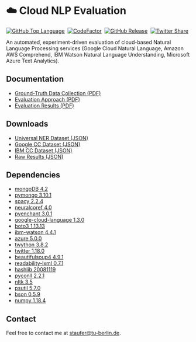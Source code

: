 # ☁️ Cloud NLP Evaluation
[![GitHub Top Language](https://img.shields.io/github/languages/top/dimitristaufer/Cloud-NLP-Evaluation)](https://www.python.org)&nbsp;
[![CodeFactor](https://www.codefactor.io/repository/github/dimitristaufer/cloud-nlp-evaluation/badge/master)](https://www.codefactor.io/repository/github/dimitristaufer/cloud-nlp-evaluation/overview/master)&nbsp;
[![GitHub Release](https://img.shields.io/github/v/release/dimitristaufer/Cloud-NLP-Evaluation)](https://github.com/dimitristaufer/Cloud-NLP-Evaluation/releases/tag/v1.0)&nbsp;
[![Twitter Share](https://img.shields.io/twitter/url?style=social&url=https%3A%2F%2Fgithub.com%2Fdimitristaufer%2FCloud-NLP-Evaluation)](https://twitter.com/intent/tweet?url=https%3A%2F%2Fgithub.com%2Fdimitristaufer%2FCloud-NLP-Evaluation%20&text=https%3A%2F%2Fgithub.com%2Fdimitristaufer%2FCloud-NLP-Evaluation%20)

An automated, experiment-driven evaluation of cloud-based Natural Language Processing services (Google Cloud Natural Language, Amazon AWS Comprehend, IBM Watson Natural Language Understanding, Microsoft Azure Text Analytics).

## Documentation

* [Ground-Truth Data Collection (PDF)](https://github.com/dimitristaufer/Cloud-NLP-Evaluation/releases/download/v1.0/Ground_Truth_Data_Collection.pdf)
* [Evaluation Approach (PDF)](https://github.com/dimitristaufer/Cloud-NLP-Evaluation/releases/download/v1.0/Evaluation_Approach.pdf)
* [Evaluation Results (PDF)](https://github.com/dimitristaufer/Cloud-NLP-Evaluation/releases/download/v1.0/Evaluation_Results.pdf)

## Downloads

* [Universal NER Dataset (JSON)](https://github.com/dimitristaufer/Cloud-NLP-Evaluation/releases/download/v1.0/NER.json.gz)
* [Google CC Dataset (JSON)](https://github.com/dimitristaufer/Cloud-NLP-Evaluation/releases/download/v1.0/CC_Google.json.gz)
* [IBM CC Dataset (JSON)](https://github.com/dimitristaufer/Cloud-NLP-Evaluation/releases/download/v1.0/CC_IBM.json.gz)
* [Raw Results (JSON)](https://github.com/dimitristaufer/Cloud-NLP-Evaluation/releases/download/v1.0/Raw_Evaluation_Results.zip)

## Dependencies

* [mongoDB 4.2](https://www.mongodb.com)
* [pymongo 3.10.1](https://pypi.org/project/pymongo/)
* [spacy 2.2.4](https://pypi.org/project/spacy/)
* [neuralcoref 4.0](https://pypi.org/project/neuralcoref/)
* [pyenchant 3.0.1](https://pypi.org/project/pyenchant/)
* [google-cloud-language 1.3.0](https://pypi.org/project/google-cloud-language/)
* [boto3 1.13.13](https://pypi.org/project/boto3/)
* [ibm-watson 4.4.1](https://pypi.org/project/ibm-watson/)
* [azure 5.0.0](https://pypi.org/project/azure/)
* [twython 3.8.2](https://pypi.org/project/twython/)
* [twitter 1.18.0](https://pypi.org/project/twitter/)
* [beautifulsoup4 4.9.1](https://pypi.org/project/beautifulsoup4/)
* [readability-lxml 0.7.1](https://pypi.org/project/readability-lxml/)
* [hashlib 20081119](https://pypi.org/project/hashlib/)
* [pyconll 2.2.1](https://pypi.org/project/pyconll/)
* [nltk 3.5](https://pypi.org/project/nltk/)
* [psutil 5.7.0](https://pypi.org/project/psutil/)
* [bson 0.5.9](https://pypi.org/project/bson/)
* [numpy 1.18.4](https://pypi.org/project/numpy/)

## Contact

Feel free to contact me at [staufer@tu-berlin.de](mailto:staufer@tu-berlin.de).
